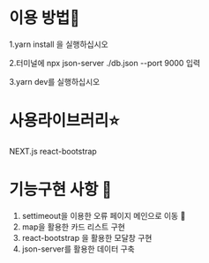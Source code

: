 # 이용 방법🌺

1.yarn install 을 실행하십시오 

2.터미널에 npx json-server ./db.json --port 9000 입력 

3.yarn dev를 실행하십시오 

# 사용라이브러리⭐️
NEXT.js 
react-bootstrap 

# 기능구현 사항 🌟
1. settimeout을 이용한 오류 페이지 메인으로 이동 💫
2. map을 활용한 카드 리스트 구현 
3. react-bootstrap 을 활용한 모달창 구현 
4. json-server를 활용한 데이터 구축 
